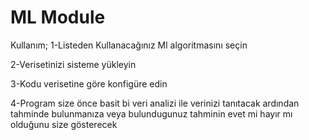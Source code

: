 # ML Module
Kullanım;
1-Listeden Kullanacağınız Ml algoritmasını seçin

2-Verisetinizi sisteme yükleyin

3-Kodu verisetine göre konfigüre edin

4-Program size önce basit bi veri analizi ile verinizi tanıtacak ardından tahminde bulunmanıza veya bulundugunuz tahminin evet mi hayır mı olduğunu size gösterecek
